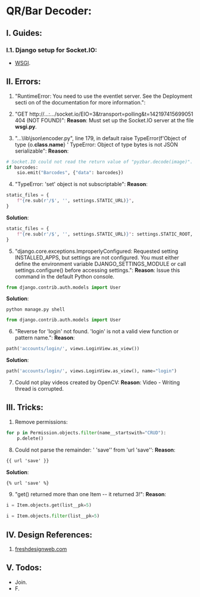 # QR/Bar Decoder:

## I. Guides:
### I.1. Django setup for Socket.IO:
* [WSGI](https://github.com/miguelgrinberg/python-socketio/blob/master/examples/server/wsgi/django_example/django_example/wsgi.py).

## II. Errors: 
1. "RuntimeError: You need to use the eventlet server. See the Deployment secti
on of the documentation for more information.":

2. "GET http://...:.../socket.io/EIO=3&transport=polling&t=142197415699051 404 (NOT FOUND)":
**Reason**: Must set up the Socket.IO server at the file **wsgi.py**.

3. "...\lib\json\encoder.py", line 179, in default
    raise TypeError(f'Object of type {o.__class__.__name__} '
TypeError: Object of type bytes is not JSON serializable":
**Reason**: 
```python
# Socket.IO could not read the return value of "pyzbar.decode(image)".
if barcodes:
	sio.emit("Barcodes", {"data": barcodes})
```

4. "TypeError: 'set' object is not subscriptable":
**Reason**:
```python
static_files = {  
	f"{re.sub(r'/$', '', settings.STATIC_URL)}",
}
```

**Solution**: 
```python
static_files = {  
	f"{re.sub(r'/$', '', settings.STATIC_URL)}": settings.STATIC_ROOT,
}
```

5. "django.core.exceptions.ImproperlyConfigured: Requested setting INSTALLED_APPS, but settings are not configured. You must either define the environment variable DJANGO_SETTINGS_MODULE or call settings.configure() before accessing settings.":
**Reason**: Issue this command in the default Python console.
```python
from django.contrib.auth.models import User
```
**Solution**: 
```commandline
python manage.py shell
```
```python
from django.contrib.auth.models import User
```

6. "Reverse for 'login' not found. 'login' is not a valid view function or pattern name.":
**Reason**: 
```python
path('accounts/login/', views.LoginView.as_view())
```
**Solution**: 
```python
path('accounts/login/', views.LoginView.as_view(), name="login")
```

7. Could not play videos created by OpenCV: 
**Reason**: Video - Writing thread is corrupted.

## III. Tricks: 
1. Remove permissions: 
```python
for p in Permission.objects.filter(name__startswith="CRUD"):
    p.delete()
```

8. Could not parse the remainder: ' 'save'' from 'url 'save'': 
**Reason**: 
```HTML
{{ url 'save' }}
```

**Solution**: 
```HTML
{% url 'save' %}
```

9. "get() returned more than one Item -- it returned 3!": 
**Reason**: 
```python
i = Item.objects.get(list__pk=5)
```

```python
i = Item.objects.filter(list__pk=5)
```


## IV. Design References: 
1. [freshdesignweb.com](https://freshdesignweb.com/free-css-tables/)

## V. Todos: 
* Join.
* F.
